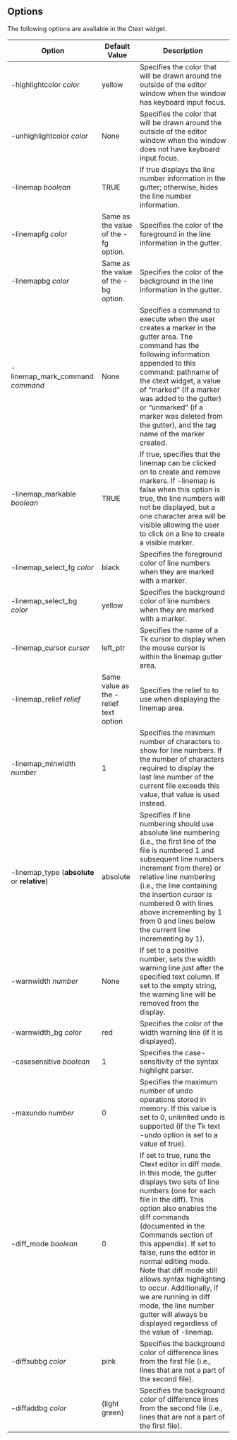 ## Options

The following options are available in the Ctext widget.

| Option | Default Value | Description |
| - | - | - |
| -highlightcolor _color_ | yellow | Specifies the color that will be drawn around the outside of the editor window when the window has keyboard input focus. |
| -unhighlightcolor _color_ | None | Specifies the color that will be drawn around the outside of the editor window when the window does not have keyboard input focus. |
| -linemap _boolean_ | TRUE | If true displays the line number information in the gutter; otherwise, hides the line number information. |
| -linemapfg _color_ | Same as the value of the -fg option. | Specifies the color of the foreground in the line information in the gutter. |
| -linemapbg _color_ | Same as the value of the -bg option. | Specifies the color of the background in the line information in the gutter. |
| -linemap\_mark\_command _command_ | None | Specifies a command to execute when the user creates a marker in the gutter area.  The command has the following information appended to this command: pathname of the ctext widget, a value of “marked” (if a marker was added to the gutter) or “unmarked” (if a marker was deleted from the gutter), and the tag name of the marker created. |
| -linemap\_markable _boolean_ | TRUE | If true, specifies that the linemap can be clicked on to create and remove markers.  If -linemap is false when this option is true, the line numbers will not be displayed, but a one character area will be visible allowing the user to click on a line to create a visible marker. |
| -linemap\_select\_fg _color_ | black | Specifies the foreground color of line numbers when they are marked with a marker. |
| -linemap\_select\_bg _color_ | yellow | Specifies the background color of line numbers when they are marked with a marker. |
| -linemap\_cursor _cursor_ | left\_ptr | Specifies the name of a Tk cursor to display when the mouse cursor is within the linemap gutter area. |
| -linemap\_relief _relief_ | Same value as the -relief text option | Specifies the relief to to use when displaying the linemap area. |
| -linemap\_minwidth _number_ | 1 | Specifies the minimum number of characters to show for line numbers.  If the number of characters required to display the last line number of the current file exceeds this value, that value is used instead. |
| -linemap\_type (**absolute** or **relative**) | absolute | Specifies if line numbering should use absolute line numbering (i.e., the first line of the file is numbered 1 and subsequent line numbers increment from there) or relative line numbering (i.e., the line containing the insertion cursor is numbered 0 with lines above incrementing by 1 from 0 and lines below the current line incrementing by 1). |
| -warnwidth _number_ | None | If set to a positive number, sets the width warning line just after the specified text column.  If set to the empty string, the warning line will be removed from the display. |
| -warnwidth\_bg _color_ | red | Specifies the color of the width warning line (if it is displayed). |
| -casesensitive _boolean_ | 1 | Specifies the case-sensitivity of the syntax highlight parser. |
| -maxundo _number_ | 0 | Specifies the maximum number of undo operations stored in memory.  If this value is set to 0, unlimited undo is supported (if the Tk text -undo option is set to a value of true). |
| -diff\_mode _boolean_ | 0 | If set to true, runs the Ctext editor in diff mode.  In this mode, the gutter displays two sets of line numbers (one for each file in the diff).  This option also enables the diff commands (documented in the Commands section of this appendix).  If set to false, runs the editor in normal editing mode.  Note that diff mode still allows syntax highlighting to occur.  Additionally, if we are running in diff mode, the line number gutter will always be displayed regardless of the value of -linemap. |
| -diffsubbg _color_ | pink | Specifies the background color of difference lines from the first file (i.e., lines that are not a part of the second file). |
| -diffaddbg _color_ | {light green} | Specifies the background color of difference lines from the second file (i.e., lines that are not a part of the first file). |

